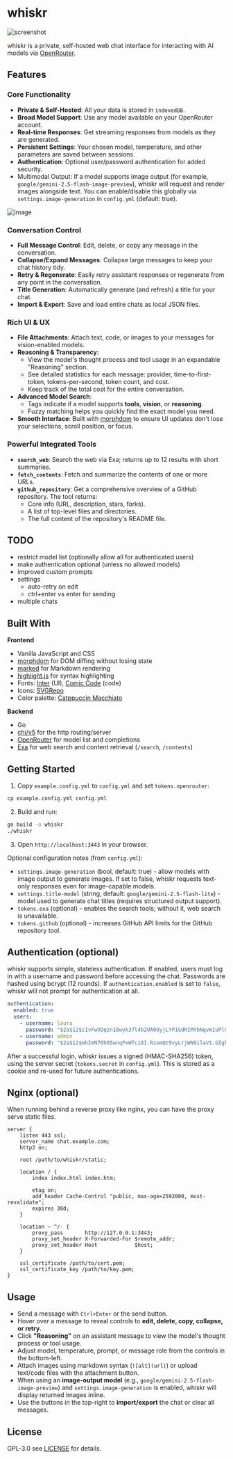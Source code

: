 # whiskr

![screenshot](.github/chat.png)

whiskr is a private, self-hosted web chat interface for interacting with AI models via [OpenRouter](https://openrouter.ai/).

## Features

### Core Functionality
- **Private & Self-Hosted**: All your data is stored in `indexedDB`.
- **Broad Model Support**: Use any model available on your OpenRouter account.
- **Real-time Responses**: Get streaming responses from models as they are generated.
- **Persistent Settings**: Your chosen model, temperature, and other parameters are saved between sessions.
- **Authentication**: Optional user/password authentication for added security.
- Multimodal Output: If a model supports image output (for example, `google/gemini-2.5-flash-image-preview`), whiskr will request and render images alongside text. You can enable/disable this globally via `settings.image-generation` in `config.yml` (default: true).

![image](.github/images.png)

### Conversation Control
- **Full Message Control**: Edit, delete, or copy any message in the conversation.
- **Collapse/Expand Messages**: Collapse large messages to keep your chat history tidy.
- **Retry & Regenerate**: Easily retry assistant responses or regenerate from any point in the conversation.
- **Title Generation**: Automatically generate (and refresh) a title for your chat.
- **Import & Export**: Save and load entire chats as local JSON files.

### Rich UI & UX
- **File Attachments**: Attach text, code, or images to your messages for vision-enabled models.
- **Reasoning & Transparency**:
  - View the model's thought process and tool usage in an expandable "Reasoning" section.
  - See detailed statistics for each message: provider, time-to-first-token, tokens-per-second, token count, and cost.
  - Keep track of the total cost for the entire conversation.
- **Advanced Model Search**:
  - Tags indicate if a model supports **tools**, **vision**, or **reasoning**.
  - Fuzzy matching helps you quickly find the exact model you need.
- **Smooth Interface**: Built with [morphdom](https://github.com/patrick-steele-idem/morphdom) to ensure UI updates don't lose your selections, scroll position, or focus.

### Powerful Integrated Tools
- **`search_web`**: Search the web via Exa; returns up to 12 results with short summaries.
- **`fetch_contents`**: Fetch and summarize the contents of one or more URLs.
- **`github_repository`**: Get a comprehensive overview of a GitHub repository. The tool returns:
  - Core info (URL, description, stars, forks).
  - A list of top-level files and directories.
  - The full content of the repository's README file.

## TODO

- restrict model list (optionally allow all for authenticated users)
- make authentication optional (unless no allowed models)
- improved custom prompts
- settings
  - auto-retry on edit
  - ctrl+enter vs enter for sending
- multiple chats

## Built With

**Frontend**
- Vanilla JavaScript and CSS
- [morphdom](https://github.com/patrick-steele-idem/morphdom) for DOM diffing without losing state
- [marked](https://github.com/markedjs/marked) for Markdown rendering
- [highlight.js](https://highlightjs.org/) for syntax highlighting
- Fonts: [Inter](https://rsms.me/inter/) (UI), [Comic Code](https://tosche.net/fonts/comic-code) (code)
- Icons: [SVGRepo](https://www.svgrepo.com/)
- Color palette: [Catppuccin Macchiato](https://catppuccin.com/)

**Backend**
- Go
- [chi/v5](https://go-chi.io/) for the http routing/server
- [OpenRouter](https://openrouter.ai/) for model list and completions
- [Exa](https://exa.ai/) for web search and content retrieval (`/search`, `/contents`)

## Getting Started

1. Copy `example.config.yml` to `config.yml` and set `tokens.openrouter`:
```bash
cp example.config.yml config.yml
```
2. Build and run:
```bash
go build -o whiskr
./whiskr
```
3. Open `http://localhost:3443` in your browser.

Optional configuration notes (from `config.yml`):
- `settings.image-generation` (bool, default: true) - allow models with image output to generate images. If set to false, whiskr requests text-only responses even for image-capable models.
- `settings.title-model` (string, default: `google/gemini-2.5-flash-lite`) - model used to generate chat titles (requires structured output support).
- `tokens.exa` (optional) - enables the search tools; without it, web search is unavailable.
- `tokens.github` (optional) - increases GitHub API limits for the GitHub repository tool.

## Authentication (optional)

whiskr supports simple, stateless authentication. If enabled, users must log in with a username and password before accessing the chat. Passwords are hashed using bcrypt (12 rounds). If `authentication.enabled` is set to `false`, whiskr will not prompt for authentication at all.

```yaml
authentication:
  enabled: true
  users:
    - username: laura
      password: "$2a$12$cIvFwVDqzn18wyk37l4b2OA0UyjLYP1GdRIMYbNqvm1uPlQjC/j6e"
    - username: admin
      password: "$2a$12$mhImN70h05wnqPxWTci8I.RzomQt9vyLrjWN9ilaV1.GIghcGq.Iy"
```

After a successful login, whiskr issues a signed (HMAC-SHA256) token, using the server secret (`tokens.secret` in `config.yml`). This is stored as a cookie and re-used for future authentications.

## Nginx (optional)

When running behind a reverse proxy like nginx, you can have the proxy serve static files.

```nginx
server {
    listen 443 ssl;
    server_name chat.example.com;
    http2 on;

    root /path/to/whiskr/static;

    location / {
        index index.html index.htm;

        etag on;
        add_header Cache-Control "public, max-age=2592000, must-revalidate";
        expires 30d;
    }

    location ~ ^/- {
        proxy_pass       http://127.0.0.1:3443;
        proxy_set_header X-Forwarded-For $remote_addr;
        proxy_set_header Host            $host;
    }

    ssl_certificate /path/to/cert.pem;
    ssl_certificate_key /path/to/key.pem;
}
```

## Usage

- Send a message with `Ctrl+Enter` or the send button.
- Hover over a message to reveal controls to **edit, delete, copy, collapse, or retry**.
- Click **"Reasoning"** on an assistant message to view the model's thought process or tool usage.
- Adjust model, temperature, prompt, or message role from the controls in the bottom-left.
- Attach images using markdown syntax (`![alt](url)`) or upload text/code files with the attachment button.
- When using an **image-output model** (e.g., `google/gemini-2.5-flash-image-preview`) and `settings.image-generation` is enabled, whiskr will display returned images inline.
- Use the buttons in the top-right to **import/export** the chat or clear all messages.

## License

GPL-3.0 see [LICENSE](LICENSE) for details.